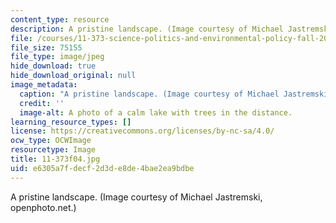 ```yaml
---
content_type: resource
description: A pristine landscape. (Image courtesy of Michael Jastremski, openphoto.net.)
file: /courses/11-373-science-politics-and-environmental-policy-fall-2004/e6305a7fdecf2d3de8de4bae2ea9bdbe_11-373f04.jpg
file_size: 75155
file_type: image/jpeg
hide_download: true
hide_download_original: null
image_metadata:
  caption: "A pristine landscape. (Image courtesy of Michael Jastremski,\_[openphoto.net](http://openphoto.net/).)"
  credit: ''
  image-alt: A photo of a calm lake with trees in the distance.
learning_resource_types: []
license: https://creativecommons.org/licenses/by-nc-sa/4.0/
ocw_type: OCWImage
resourcetype: Image
title: 11-373f04.jpg
uid: e6305a7f-decf-2d3d-e8de-4bae2ea9bdbe
---
```

A pristine landscape. (Image courtesy of Michael Jastremski, openphoto.net.)